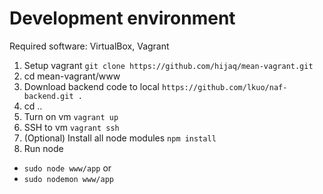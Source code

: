 # Development environment

Required software: VirtualBox, Vagrant

1. Setup vagrant ```git clone https://github.com/hijaq/mean-vagrant.git```
2. cd mean-vagrant/www
3. Download backend code to local ```https://github.com/lkuo/naf-backend.git .```
4. cd ..
5. Turn on vm ```vagrant up```
6. SSH to vm ```vagrant ssh```
7. (Optional) Install all node modules ```npm install```
8. Run node 
  * ```sudo node www/app``` or
  * ```sudo nodemon www/app```
